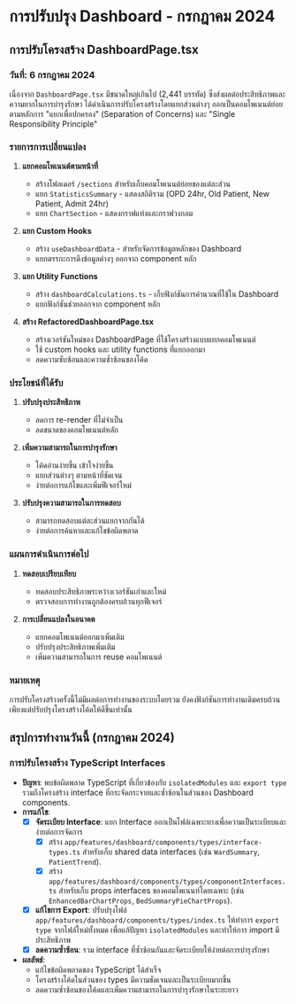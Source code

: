 # การปรับปรุง Dashboard - กรกฎาคม 2024

## การปรับโครงสร้าง DashboardPage.tsx

### วันที่: 6 กรกฎาคม 2024

เนื่องจาก `DashboardPage.tsx` มีขนาดใหญ่เกินไป (2,441 บรรทัด) ซึ่งส่งผลต่อประสิทธิภาพและความยากในการบำรุงรักษา ได้ดำเนินการปรับโครงสร้างโดยแยกส่วนต่างๆ ออกเป็นคอมโพเนนต์ย่อย ตามหลักการ "แยกเพื่อปกครอง" (Separation of Concerns) และ "Single Responsibility Principle"

### รายการการเปลี่ยนแปลง

1. **แยกคอมโพเนนต์ตามหน้าที่**
   - สร้างโฟลเดอร์ `/sections` สำหรับเก็บคอมโพเนนต์ย่อยของแต่ละส่วน
   - แยก `StatisticsSummary` - แสดงสถิติรวม (OPD 24hr, Old Patient, New Patient, Admit 24hr)
   - แยก `ChartSection` - แสดงกราฟแท่งและกราฟวงกลม

2. **แยก Custom Hooks**
   - สร้าง `useDashboardData` - สำหรับจัดการข้อมูลหลักของ Dashboard
   - แยกตรรกะการดึงข้อมูลต่างๆ ออกจาก component หลัก

3. **แยก Utility Functions**
   - สร้าง `dashboardCalculations.ts` - เก็บฟังก์ชันการคำนวณที่ใช้ใน Dashboard
   - แยกฟังก์ชันช่วยออกจาก component หลัก

4. **สร้าง RefactoredDashboardPage.tsx**
   - สร้างเวอร์ชันใหม่ของ DashboardPage ที่ใช้โครงสร้างแบบแยกคอมโพเนนต์
   - ใช้ custom hooks และ utility functions ที่แยกออกมา
   - ลดความซับซ้อนและความซ้ำซ้อนของโค้ด

### ประโยชน์ที่ได้รับ

1. **ปรับปรุงประสิทธิภาพ**
   - ลดการ re-render ที่ไม่จำเป็น
   - ลดขนาดของคอมโพเนนต์หลัก

2. **เพิ่มความสามารถในการบำรุงรักษา**
   - โค้ดอ่านง่ายขึ้น เข้าใจง่ายขึ้น
   - แยกส่วนต่างๆ ตามหน้าที่ชัดเจน
   - ง่ายต่อการแก้ไขและเพิ่มฟีเจอร์ใหม่

3. **ปรับปรุงความสามารถในการทดสอบ**
   - สามารถทดสอบแต่ละส่วนแยกจากกันได้
   - ง่ายต่อการค้นหาและแก้ไขข้อผิดพลาด

### แผนการดำเนินการต่อไป

1. **ทดสอบเปรียบเทียบ**
   - ทดสอบประสิทธิภาพระหว่างเวอร์ชันเก่าและใหม่
   - ตรวจสอบการทำงานถูกต้องครบถ้วนทุกฟีเจอร์

2. **การเปลี่ยนแปลงในอนาคต**
   - แยกคอมโพเนนต์ออกมาเพิ่มเติม
   - ปรับปรุงประสิทธิภาพเพิ่มเติม
   - เพิ่มความสามารถในการ reuse คอมโพเนนต์

### หมายเหตุ

การปรับโครงสร้างครั้งนี้ไม่มีผลต่อการทำงานของระบบโดยรวม ยังคงฟังก์ชันการทำงานเดิมครบถ้วน เพียงแต่ปรับปรุงโครงสร้างโค้ดให้ดีขึ้นเท่านั้น

## สรุปการทำงานวันนี้ (กรกฎาคม 2024)

### การปรับโครงสร้าง TypeScript Interfaces
- **ปัญหา**: พบข้อผิดพลาด TypeScript ที่เกี่ยวข้องกับ `isolatedModules` และ `export type` รวมถึงโครงสร้าง interface ที่กระจัดกระจายและซ้ำซ้อนในส่วนของ Dashboard components.
- **การแก้ไข**:
    - [x] **จัดระเบียบ Interface**: แยก Interface ออกเป็นไฟล์เฉพาะทางเพื่อความเป็นระเบียบและง่ายต่อการจัดการ
        - [x] สร้าง `app/features/dashboard/components/types/interface-types.ts` สำหรับเก็บ shared data interfaces (เช่น `WardSummary`, `PatientTrend`).
        - [x] สร้าง `app/features/dashboard/components/types/componentInterfaces.ts` สำหรับเก็บ props interfaces ของคอมโพเนนท์โดยเฉพาะ (เช่น `EnhancedBarChartProps`, `BedSummaryPieChartProps`).
    - [x] **แก้ไขการ Export**: ปรับปรุงไฟล์ `app/features/dashboard/components/types/index.ts` ให้ทำการ `export type` จากไฟล์ใหม่ทั้งหมด เพื่อแก้ปัญหา `isolatedModules` และทำให้การ import มีประสิทธิภาพ
    - [x] **ลดความซ้ำซ้อน**: รวม interface ที่ซ้ำซ้อนกันและจัดระเบียบให้ง่ายต่อการบำรุงรักษา
- **ผลลัพธ์**:
    - แก้ไขข้อผิดพลาดของ TypeScript ได้สำเร็จ
    - โครงสร้างโค้ดในส่วนของ types มีความชัดเจนและเป็นระเบียบมากขึ้น
    - ลดความซ้ำซ้อนของโค้ดและเพิ่มความสามารถในการบำรุงรักษาในระยะยาว 